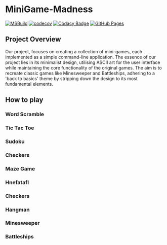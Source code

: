 # MiniGame-Madness
[![MSBuild](https://github.com/COSC345-MiniGame-Madness/MiniGame-Madness/actions/workflows/msbuild.yml/badge.svg)](https://github.com/COSC345-MiniGame-Madness/MiniGame-Madness/actions/workflows/msbuild.yml) 
[![codecov](https://codecov.io/github/COSC345-MiniGame-Madness/MiniGame-Madness/graph/badge.svg?token=WJUV5TAS1U)](https://codecov.io/github/COSC345-MiniGame-Madness/MiniGame-Madness)
[![Codacy Badge](https://app.codacy.com/project/badge/Grade/86cc183405184cf094a60aa70524e131)](https://app.codacy.com/gh/COSC345-MiniGame-Madness/MiniGame-Madness/dashboard?utm_source=gh&utm_medium=referral&utm_content=&utm_campaign=Badge_grade)
[![GitHub Pages](https://img.shields.io/badge/Pages-Live-blue)](https://cosc345-minigame-madness.github.io/MiniGame-Madness/)

## Project Overview
Our project, focuses on creating a collection of mini-games, each implemented as a simple command-line application. The essence of our project lies in its minimalist design, utilising ASCII art for the user interface while maintaining the core functionality of the original games. The aim is to recreate classic games like Minesweeper and Battleships, adhering to a 'back to basics' theme by stripping down the design to its most fundamental elements.
## How to play 
### Word Scramble 
### Tic Tac Toe
### Sudoku
### Checkers
### Maze Game
### Hnefatafl
### Checkers
### Hangman
### Minesweeper
### Battleships

